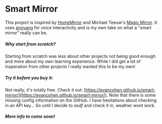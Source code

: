 # Smart Mirror
This project is inspired by [HomeMirror](https://github.com/HannahMitt/HomeMirror) and Michael Teeuw's [Magic Mirror](http://michaelteeuw.nl/tagged/magicmirror). It uses [annyang](https://github.com/TalAter/annyang) for voice interactivity and is my own take on what a "smart mirror" really can be.

##### Why start from scratch?
Starting from scratch was less about other projects not being good enough and more about my own learning experience. While I did get a lot of insperation from other projects I really wanted this to be my own!

##### Try it before you buy it:
Not really, it's totally free. Check it out: [https://evancohen.github.io/smart-mirror/](https://evancohen.github.io/smart-mirror/).
Note that there is some missing config information on the GitHub. I have hesitations about checking in an API key... So until I decide to *asdf* and check it in, weather wont work. 

##### More info to come soon! 
